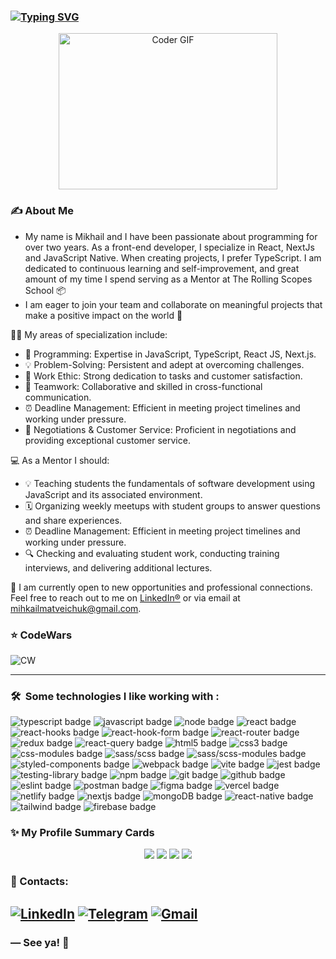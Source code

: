 <!--![Hi](https://github.com/Junscuzzy/Junscuzzy/blob/master/assets/hi.gif)-->
 ### [![Typing SVG](https://readme-typing-svg.herokuapp.com?lines=Hey+there!+I'm+Mikhail+👋)](https://git.io/typing-svg)
 
<div id="header" align="center">
<img alt="Coder GIF" height=250 width=350 src="https://images.squarespace-cdn.com/content/v1/5769fc401b631bab1addb2ab/1541580611624-TE64QGKRJG8SWAIUS7NS/ke17ZwdGBToddI8pDm48kPoswlzjSVMM-SxOp7CV59BZw-zPPgdn4jUwVcJE1ZvWQUxwkmyExglNqGp0IvTJZamWLI2zvYWH8K3-s_4yszcp2ryTI0HqTOaaUohrI8PI6FXy8c9PWtBlqAVlUS5izpdcIXDZqDYvprRqZ29Pw0o/coding-freak.gif" />
</div>

### ✍️ About Me

- My name is Mikhail and I have been passionate about programming for over two years. As a front-end developer, I specialize in React, NextJs and JavaScript Native. When creating projects, I prefer TypeScript. I am dedicated to continuous learning and self-improvement, and great amount of my time I spend serving as a Mentor at The Rolling Scopes School 📦
- I am eager to join your team and collaborate on meaningful projects that make a positive impact on the world 🚀 

👩‍💻 My areas of specialization include:

<ul>
  <li>🚀 Programming: Expertise in JavaScript, TypeScript, React JS, Next.js.</li>
  <li>💡 Problem-Solving: Persistent and adept at overcoming challenges.</li>
  <li>💪 Work Ethic: Strong dedication to tasks and customer satisfaction.</li>
  <li>🤝 Teamwork: Collaborative and skilled in cross-functional communication.</li>
  <li>⏰ Deadline Management: Efficient in meeting project timelines and working under pressure.</li>
  <li>🔑 Negotiations & Customer Service: Proficient in negotiations and providing exceptional customer service.</li>
</ul>

💻 As a Mentor I should: 
<ul>
  <li>💡 Teaching students the fundamentals of software development using JavaScript and its associated environment.</li>
  <li>🗓️ Organizing weekly meetups with student groups to answer questions and share experiences.</li>
  <li>⏰ Deadline Management: Efficient in meeting project timelines and working under pressure.</li>
  <li>🔍 Checking and evaluating student work, conducting training interviews, and delivering additional lectures.</li>
</ul>

🔎 I am currently open to new opportunities and professional connections. Feel free to reach out to me on [LinkedIn®](https://www.linkedin.com/in/mikhailmatveichuk/) or via email at mihkailmatveichuk@gmail.com.

### ⭐ CodeWars
![CW](https://www.codewars.com/users/MikhailMatveichuk%20/badges/large) 

---
###  🛠 &nbsp;Some technologies I like working with :

  <div id="stack">
    <div id="badges">
      <img src="https://img.shields.io/badge/typescript-%23007ACC.svg?style=for-the-badge&logo=typescript&logoColor=white" alt="typescript badge" />
      <img src="https://img.shields.io/badge/javascript-%23323330.svg?style=for-the-badge&logo=javascript&logoColor=%23F7DF1E" alt="javascript badge" />
      <img src="https://img.shields.io/badge/Node.js-43853D?style=for-the-badge&logo=node.js&logoColor=white" alt="node badge" />
      <img src="https://img.shields.io/badge/react-%2320232a.svg?style=for-the-badge&logo=react&logoColor=%2361DAFB" alt="react badge"/>
      <img src="https://img.shields.io/badge/react_hooks-%2320232a.svg?style=for-the-badge&logo=react&logoColor=%2361DAFB" alt="react-hooks badge"/>
      <img src="https://img.shields.io/badge/React%20Hook%20Form-%23EC5990.svg?style=for-the-badge&logo=reacthookform&logoColor=white" alt="react-hook-form badge"/>
      <img src="https://img.shields.io/badge/React_Router-CA4245?style=for-the-badge&logo=react-router&logoColor=white" alt="react-router badge"/>
      <img src="https://img.shields.io/badge/Redux-%23593d88.svg?style=for-the-badge&logo=redux&logoColor=white" alt="redux badge"/>
      <img src="https://img.shields.io/badge/-React%20Query-FF4154?style=for-the-badge&logo=react%20query&logoColor=white" alt="react-query badge" />
      <img src="https://img.shields.io/badge/html5-%23E34F26.svg?style=for-the-badge&logo=html5&logoColor=white" alt="html5 badge" />
      <img src="https://img.shields.io/badge/css3-%231572B6.svg?style=for-the-badge&logo=css3&logoColor=white" alt="css3 badge" />
      <img src="https://img.shields.io/badge/css_modules-%231572B6.svg?style=for-the-badge&logo=css3&logoColor=white" alt="css-modules badge" />
      <img src="https://img.shields.io/badge/SASS-hotpink.svg?style=for-the-badge&logo=SASS&logoColor=white" alt="sass/scss badge"/>
      <img src="https://img.shields.io/badge/SASS_modules-hotpink.svg?style=for-the-badge&logo=SASS&logoColor=white" alt="sass/scss-modules badge"/>
      <img src="https://img.shields.io/badge/styled--components-DB7093?style=for-the-badge&logo=styled-components&logoColor=white" alt="styled-components badge" />
      <img src="https://img.shields.io/badge/webpack-%238DD6F9.svg?style=for-the-badge&logo=webpack&logoColor=black" alt="webpack badge" />
      <img src="https://img.shields.io/badge/vite-%23646CFF.svg?style=for-the-badge&logo=vite&logoColor=white" alt="vite badge" />
      <img src="https://img.shields.io/badge/-jest-%23C21325?style=for-the-badge&logo=jest&logoColor=white" alt="jest badge" />
      <img src="https://img.shields.io/badge/-Testing Library-%23E33332?style=for-the-badge&logo=testing-library&logoColor=white" alt="testing-library badge" />
      <img src="https://img.shields.io/badge/NPM-%23000000.svg?style=for-the-badge&logo=npm&logoColor=white" alt="npm badge" />
      <img src="https://img.shields.io/badge/git-%23F05033.svg?style=for-the-badge&logo=git&logoColor=white" alt="git badge"/>
      <img src="https://img.shields.io/badge/github-%23121011.svg?style=for-the-badge&logo=github&logoColor=white" alt="github badge"/>
      <img src="https://img.shields.io/badge/ESLint-4B3263?style=for-the-badge&logo=eslint&logoColor=white" alt="eslint badge" />
      <img src="https://img.shields.io/badge/Postman-FF6C37?style=for-the-badge&logo=postman&logoColor=white" alt="postman badge"/>
      <img src="https://img.shields.io/badge/figma-%23F24E1E.svg?style=for-the-badge&logo=figma&logoColor=white" alt="figma badge" />
      <img src="https://img.shields.io/badge/vercel-%23000000.svg?style=for-the-badge&logo=vercel&logoColor=white" alt="vercel badge" />
      <img src="https://img.shields.io/badge/netlify-%23000000.svg?style=for-the-badge&logo=netlify&logoColor=#00C7B7" alt="netlify badge" />
     <img src="https://img.shields.io/badge/Next.js-43853D?style=for-the-badge&logo=next.js&logoColor=white" alt="nextjs badge" />
     <img src="https://img.shields.io/badge/MongoDB-%234ea94b.svg?style=for-the-badge&logo=mongodb&logoColor=white" alt="mongoDB badge" />
     <img src="https://img.shields.io/badge/React_Native-%2320232a.svg?style=for-the-badge&logo=react&logoColor=%2361DAFB" alt="react-native badge"/>
     <img src="https://img.shields.io/badge/tailwindcss-0F172A?style=for-the-badge&logo=tailwindcss" alt="tailwind badge"/>
     <img src="https://img.shields.io/badge/firebase-ffca28?style=for-the-badge&logo=firebase&logoColor=black" alt="firebase badge"/>
    </div>
  </div>

### ✨ My Profile Summary Cards 
<div id="summary" align="center">
  <img src="https://github-profile-summary-cards.vercel.app/api/cards/repos-per-language?username=MihailMatveichuk&theme=solarized_dark" />
  <img src="https://github-profile-summary-cards.vercel.app/api/cards/most-commit-language?username=MihailMatveichuk&theme=solarized_dark"/> 
  <img src="https://github-profile-summary-cards.vercel.app/api/cards/stats?username=MihailMatveichuk&theme=solarized_dark"/>
  <img src="https://github-profile-summary-cards.vercel.app/api/cards/productive-time?username=MihailMatveichuk&theme=solarized_dark" />
</div>


### 🔗 Contacts:

[![LinkedIn](https://img.shields.io/badge/linkedin-%230077B5.svg?style=for-the-badge&logo=linkedin&logoColor=white)](https://www.linkedin.com/in/mikhailmatveichuk/)
[![Telegram](https://img.shields.io/badge/Telegram-2CA5E0?style=for-the-badge&logo=telegram&logoColor=white)](https://t.me/fletcher1991)
[![Gmail](https://img.shields.io/badge/Gmail-D14836?style=for-the-badge&logo=gmail&logoColor=white)](mailto:mihkailmatveichuk@gmail.com)
---

### ― See ya! 👋
